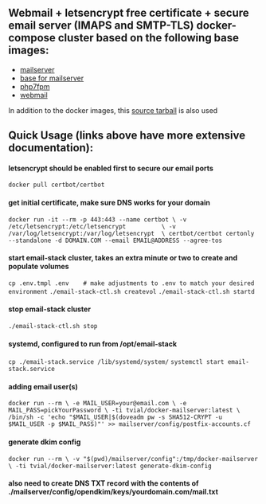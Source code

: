 ## Webmail + letsencrypt free certificate + secure email server (IMAPS and SMTP-TLS) docker-compose cluster based on the following base images:

- [mailserver](https://github.com/tomav/docker-mailserver)
- [base for mailserver](https://hub.docker.com/_/ubuntu/)
- [php7fpm](https://docs.docker.com/samples/library/php)
- [webmail](https://docs.docker.com/samples/library/nginx)

In addition to the docker images, this [source tarball](https://github.com/roundcube/roundcubemail/releases/download/1.3.1}/roundcubemail-1.3.1-complete.tar.gz) is also used


## Quick Usage (links above have more extensive documentation):
#### letsencrypt should be enabled first to secure our email ports
`docker pull certbot/certbot`

#### get initial certificate, make sure DNS works for your domain
`docker run -it --rm -p 443:443 --name certbot \
  -v /etc/letsencrypt:/etc/letsencrypt          \
  -v /var/log/letsencrypt:/var/log/letsencrypt  \
  certbot/certbot certonly --standalone -d DOMAIN.COM --email EMAIL@ADDRESS --agree-tos`

#### start email-stack cluster, takes an extra minute or two to create and populate volumes
`cp .env.tmpl .env    # make adjustments to .env to match your desired environment`
`./email-stack-ctl.sh createvol`
`./email-stack-ctl.sh startd`
#### stop email-stack cluster
`./email-stack-ctl.sh stop`

#### systemd, configured to run from /opt/email-stack
`cp ./email-stack.service /lib/systemd/system/`
`systemctl start email-stack.service`

#### adding email user(s)
`docker run --rm \
  -e MAIL_USER=your@email.com \
  -e MAIL_PASS=pickYourPassword \
  -ti tvial/docker-mailserver:latest \
  /bin/sh -c 'echo "$MAIL_USER|$(doveadm pw -s SHA512-CRYPT -u $MAIL_USER -p $MAIL_PASS)"' >> mailserver/config/postfix-accounts.cf`

#### generate dkim config
`docker run --rm \
  -v "$(pwd)/mailserver/config":/tmp/docker-mailserver \
  -ti tvial/docker-mailserver:latest generate-dkim-config`
  
#### also need to create DNS TXT record with the contents of ./mailserver/config/opendkim/keys/yourdomain.com/mail.txt
